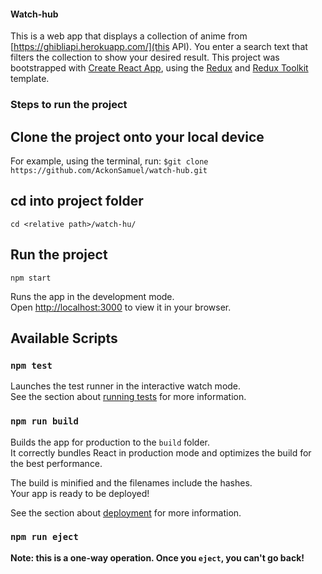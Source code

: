 #### Watch-hub

This is a web app that displays a collection of anime from [https://ghibliapi.herokuapp.com/](this API). You enter a search text that filters the collection to show your desired result.
This project was bootstrapped with [Create React App](https://github.com/facebook/create-react-app), using the [Redux](https://redux.js.org/) and [Redux Toolkit](https://redux-toolkit.js.org/) template. 

### Steps to run the project

## Clone the project onto your local device

For example, using the terminal, run: `$git clone https://github.com/AckonSamuel/watch-hub.git`

##  cd into project folder

`cd <relative path>/watch-hu/`

## Run the project
`npm start`

Runs the app in the development mode.\
Open [http://localhost:3000](http://localhost:3000) to view it in your browser.

## Available Scripts

### `npm test`

Launches the test runner in the interactive watch mode.\
See the section about [running tests](https://facebook.github.io/create-react-app/docs/running-tests) for more information.

### `npm run build`

Builds the app for production to the `build` folder.\
It correctly bundles React in production mode and optimizes the build for the best performance.

The build is minified and the filenames include the hashes.\
Your app is ready to be deployed!

See the section about [deployment](https://facebook.github.io/create-react-app/docs/deployment) for more information.

### `npm run eject`

**Note: this is a one-way operation. Once you `eject`, you can't go back!**
